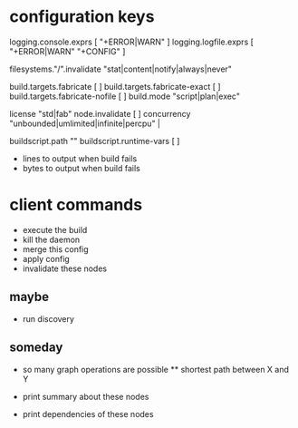 # configuration keys

logging.console.exprs [ "+ERROR|WARN" ]
logging.logfile.exprs [ "+ERROR|WARN" "+CONFIG" ]

filesystems."/".invalidate "stat|content|notify|always|never"

build.targets.fabricate [ ]
build.targets.fabricate-exact [ ]
build.targets.fabricate-nofile [ ]
build.mode "script|plan|exec"

license "std|fab"
node.invalidate [ ]
concurrency "unbounded|umlimited|infinite|percpu" | <integer>

buildscript.path ""
buildscript.runtime-vars [ ]

* lines to output when build fails
* bytes to output when build fails

# client commands

* execute the build
* kill the daemon
* merge this config
* apply config
* invalidate these nodes

## maybe

* run discovery

## someday

* so many graph operations are possible
** shortest path between X and Y

* print summary about these nodes
* print dependencies of these nodes
